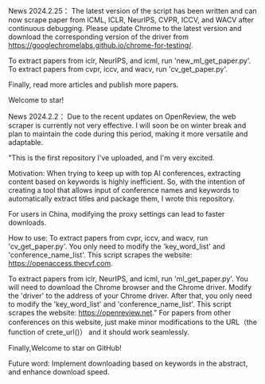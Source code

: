 News  2024.2.25：
The latest version of the script has been written and can now scrape paper from ICML, ICLR, NeurIPS, CVPR, ICCV, and WACV after continuous debugging. Please update Chrome to the latest version and download the corresponding version of the driver from https://googlechromelabs.github.io/chrome-for-testing/.

To extract papers from iclr, NeurIPS, and icml, run 'new_ml_get_paper.py'. To extract papers from cvpr, iccv, and wacv, run 'cv_get_paper.py'. 

Finally, read more articles and publish more papers.

Welcome to star!











News  2024.2.2：
Due to the recent updates on OpenReview, the web scraper is currently not very effective. I will soon be on winter break and plan to maintain the code during this period, making it more versatile and adaptable.

"This is the first repository I've uploaded, and I'm very excited.

Motivation:
When trying to keep up with top AI conferences, extracting content based on keywords is highly inefficient. So, 
with the intention of creating a tool that allows input of conference names and keywords to automatically extract titles and package them, I wrote this repository.

For users in China, modifying the proxy settings can lead to faster downloads.

How to use:
To extract papers from cvpr, iccv, and wacv, run 'cv_get_paper.py'. You only need to modify the 'key_word_list' and 'conference_name_list'. 
This script scrapes the website: https://openaccess.thecvf.com.

To extract papers from iclr, NeurIPS, and icml, run 'ml_get_paper.py'. You will need to download the Chrome browser and the Chrome driver. 
Modify the 'driver' to the address of your Chrome driver. After that, you only need to modify the 'key_word_list' and 'conference_name_list'.
This script scrapes the website: https://openreview.net."  For papers from other conferences on this website, just make minor modifications to
the URL（the function of crete_url()） and it should work seamlessly.

Finally,Welcome to star on GitHub!

Future word:
Implement downloading based on keywords in the abstract, and enhance download speed.

